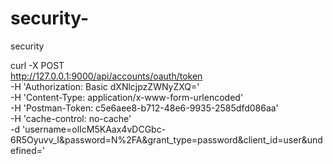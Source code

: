 # security-
security 


curl -X POST \
  http://127.0.0.1:9000/api/accounts/oauth/token \
  -H 'Authorization: Basic dXNlcjpzZWNyZXQ=' \
  -H 'Content-Type: application/x-www-form-urlencoded' \
  -H 'Postman-Token: c5e6aee8-b712-48e6-9935-2585dfd086aa' \
  -H 'cache-control: no-cache' \
  -d 'username=olIcM5KAax4vDCGbc-6R5Oyuvv_I&password=N%2FA&grant_type=password&client_id=user&undefined='
  
